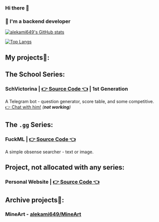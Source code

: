 ### Hi there 👋

### 👤 I'm a backend developer

[![alekami649's GitHub stats](https://github-readme-stats.vercel.app/api?username=alekami649&theme=tokyonight)](https://github.com/alekami649)

[![Top Langs](https://github-readme-stats.vercel.app/api/top-langs/?username=alekami649&theme=tokyonight&layout=compact)](https://github.com/alekami649)

## My projects🤗: 

## The School Series:

### SchVictorina | [👉 Source Code 👈](https://github.com/alekami649/schvictorina_legacy) | 1st Generation

A Telegram bot - question generator, score table, and some competitive. <br>
 [👉 Chat with him!](https://t.me/schvictorina_bot) *(**not working**)*

## The `.gg` Series:

### FuckML | [👉 Source Code 👈](https://github.com/alekami649/FuckML)

A simple obsense searcher - text or image.

## Project, not allocated with any series:

### Personal Website | [👉 Source Code 👈](https://github.com/alekami649/website)

## Archive projects🤫:
### MineArt - [alekami649/MineArt](https://github.com/alekami649/MineArt)
